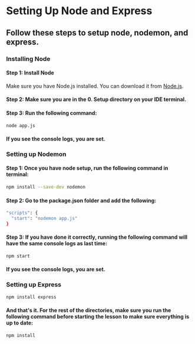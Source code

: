 # Setting Up Node and Express

## Follow these steps to setup node, nodemon, and express.
### Installing Node
#### Step 1: Install Node
Make sure you have Node.js installed. You can download it from [Node.js](https://nodejs.org/en).
#### Step 2: Make sure you are in the 0. Setup directory on your IDE terminal.
#### Step 3: Run the following command:
 ```bash
node app.js
 ```
#### If you see the console logs, you are set.

### Setting up Nodemon
#### Step 1: Once you have node setup, run the following command in terminal:
 ```bash
npm install --save-dev nodemon
 ```
#### Step 2: Go to the package.json folder and add the following:
```bash
"scripts": {
  "start": "nodemon app.js"
}
 ```
#### Step 3: If you have done it correctly, running the following command will have the same console logs as last time:
 ```bash
npm start
 ```
#### If you see the console logs, you are set.
### Setting up Express
 ```bash
npm install express
 ```
#### And that's it. For the rest of the directories, make sure you run the following command before starting the lesson to make sure everything is up to date:
 ```bash
npm install
 ```